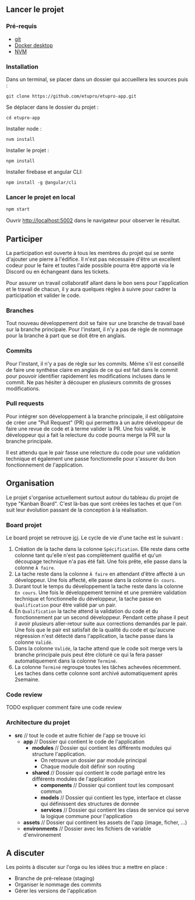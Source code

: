 ## Lancer le projet

### Pré-requis

- [git](https://git-scm.com/downloads)
- [Docker desktop](https://docs.docker.com/desktop/)
- [NVM](https://github.com/nvm-sh/nvm?tab=readme-ov-file#installing-and-updating)

### Installation

Dans un terminal, se placer dans un dossier qui accueillera les sources puis :

```shell
git clone https://github.com/etupro/etupro-app.git
```

Se déplacer dans le dossier du projet :

```shell
cd etupro-app
```

Installer node :

```
nvm install
```

Installer le projet :

```shell
npm install
```

Installer firebase et angular CLI:

```shell
npm install -g @angular/cli
```

### Lancer le projet en local

```bash
npm start
```

Ouvrir [http://localhost:5002](http://localhost:5002) dans le navigateur pour observer le résultat.

## Participer

La participation est ouverte à tous les membres du projet qui se sente d'ajouter une pierre à l'édifice.
Il n'est pas nécessaire d'être un excellent codeur pour le faire et toutes l'aide possible pourra être
apporté via le Discord ou en échangeant dans les tickets.

Pour assurer un travail collaboratif allant dans le bon sens pour l'application et le travail de chacun,
il y aura quelques règles à suivre pour cadrer la participation et valider le code.

### Branches

Tout nouveau développement doit se faire sur une branche de travail basé sur la branche principale.
Pour l'instant, il n'y a pas de règle de nommage pour la branche à part que se doit être en anglais.

### Commits

Pour l'instant, il n'y a pas de règle sur les commits.
Même s'il est conseillé de faire une synthèse claire en anglais de ce qui est fait dans le commit pour pouvoir identifier
rapidement les modifications incluses dans le commit. Ne pas hésiter à découper en plusieurs commits de grosses
modifications.

### Pull requests

Pour intégrer son développement à la branche principale, il est obligatoire de créer une "Pull Request" (PR)
qui permettra à un autre développeur de faire une revue de code et à terme valider la PR.
Une fois validé, le développeur qui a fait la relecture du code pourra merge la PR sur la branche principale.

Il est attendu que le pair fasse une relecture du code pour une validation technique et également une passe
fonctionnelle pour s'assurer du bon fonctionnement de l'application.

## Organisation

Le projet s'organise actuellement surtout autour du tableau du projet de type "Kanban Board".
C'est là-bas que sont créées les taches et que l'on suit leur évolution passant de la conception
à la réalisation.

### Board projet

Le board projet se retrouve [ici](https://github.com/orgs/etupro/projects/1).
Le cycle de vie d'une tache est le suivant :

1. Création de la tache dans la colonne `Spécification`. Elle reste dans cette colonne tant qu'elle
   n'est pas complètement qualifié et qu'un découpage technique n'a pas été fait. Une fois prête, elle
   passe dans la colonne `À faire`.
2. La tache reste dans la colonne `À faire` en attendant d'être affecté à un développeur. Une fois affecté,
   elle passe dans la colonne `En cours`.
3. Durant tout le temps du développement la tache reste dans la colonne `En cours`. Une fois le
   développement terminé et une première validation technique et fonctionnelle du développeur, la tache
   passe en `Qualification` pour être validé par un pair.
4. En `Qualification` la tache attend la validation du code et du fonctionnement par un second développeur.
   Pendant cette phase il peut il avoir plusieurs aller-retour suite aux corrections demandés par le pair. Une
   fois que le pair est satisfait de la qualité du code et qu'aucune régression n'est détecté dans l'application,
   la tache passe dans la colonne `Validé`.
5. Dans la colonne `Validé`, la tache attend que le code soit merge vers la branche principale puis peut
   être cloturé ce qui la fera passer automatiquement dans la colonne `Terminé`.
6. La colonne `Terminé` regroupe toutes les tâches achevées récemment. Les taches dans cette colonne sont archivé
   automatiquement après 2semaine.

### Code review

TODO expliquer comment faire une code review

### Architecture du projet

- **src** // tout le code et autre fichier de l'app se trouve ici
  - **app** // Dossier qui contient le code de l'application
    - **modules** // Dossier qui contient les différents modules qui structure l'application.
      - On retrouve un dossier par module principal
      - Chaque module doit définir son routing
    - **shared** // Dossier qui contient le code partagé entre les différents modules de l'application
      - **components** // Dossier qui contient tout les composant commun
      - **models** // Dossier qui contient les type, interface et classe qui définissent des structures de donnée
      - **services** // Dossier qui contient les class de service qui serve la logique commune pour l'application
  - **assets** // Dossier qui continent les assets de l'app (image, ficher, ...)
  - **environments** // Dossier avec les fichiers de variable d'environement

## A discuter

Les points à discuter sur l'orga ou les idées truc a mettre en place :

- Branche de pré-release (staging)
- Organiser le nommage des commits
- Gérer les versions de l'application
